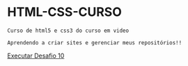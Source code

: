 # HTML-CSS-CURSO
    Curso de html5 e css3 do curso em video

    Aprendendo a criar sites e gerenciar meus repositórios!!

<a href="https://erfs-enzo.github.io/HTML-CSS-curso/Desafios/desafio 10">Executar Desafio 10</a>